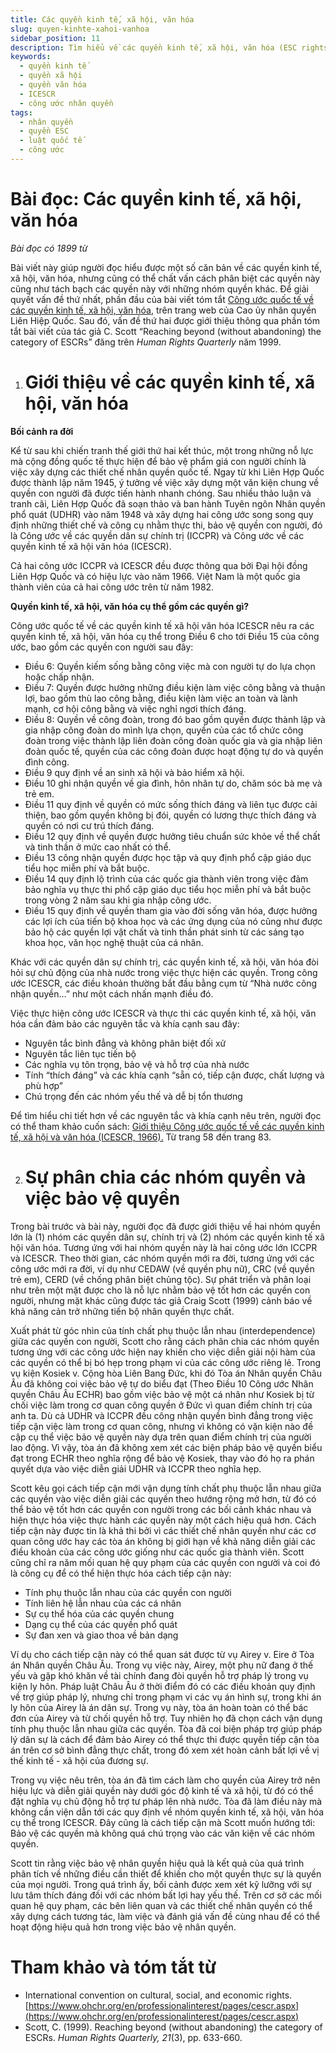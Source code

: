 ```yaml
---
title: Các quyền kinh tế, xã hội, văn hóa
slug: quyen-kinhte-xahoi-vanhoa
sidebar_position: 11
description: Tìm hiểu về các quyền kinh tế, xã hội, văn hóa (ESC rights) thông qua Công ước ICESCR và cách tiếp cận phụ thuộc lẫn nhau giữa các quyền con người.
keywords:
  - quyền kinh tế
  - quyền xã hội
  - quyền văn hóa
  - ICESCR
  - công ước nhân quyền
tags:
  - nhân quyền
  - quyền ESC
  - luật quốc tế
  - công ước
---
```


# **Bài đọc: Các quyền kinh tế, xã hội, văn hóa**

*Bài đọc có 1899 từ*

Bài viết này giúp người đọc hiểu được một số căn bản về các quyền kinh tế, xã hội, văn hóa, nhưng cũng có thể chất vấn cách phân biệt các quyền này cũng như tách bạch các quyền này với những nhóm quyền khác. Để giải quyết vấn đề thứ nhất, phần đầu của bài viết tóm tắt [Công ước quốc tế về các quyền kinh tế, xã hội, văn hóa](https://www.ohchr.org/en/professionalinterest/pages/cescr.aspx), trên trang web của Cao ủy nhân quyền Liên Hiệp Quốc. Sau đó, vấn đề thứ hai được giới thiệu thông qua phần tóm tắt bài viết của tác giả C. Scott “Reaching beyond (without abandoning) the category of ESCRs” đăng trên *Human Rights Quarterly* năm 1999\.  

1. # **Giới thiệu về các quyền kinh tế, xã hội, văn hóa**

   
**Bối cảnh ra đời**

Kể từ sau khi chiến tranh thế giới thứ hai kết thúc, một trong những nỗ lực mà cộng đồng quốc tế thực hiện để bảo vệ phẩm giá con người chính là việc xây dựng các thiết chế nhân quyền quốc tế. Ngay từ khi Liên Hợp Quốc được thành lập năm 1945, ý tưởng về việc xây dựng một văn kiện chung về quyền con người đã được tiến hành nhanh chóng. Sau nhiều thảo luận và tranh cãi, Liên Hợp Quốc đã soạn thảo và ban hành Tuyên ngôn Nhân quyền phổ quát (UDHR) vào năm 1948 và xây dựng hai công ước song song quy định những thiết chế và công cụ nhằm thực thi, bảo vệ quyền con người, đó là Công ước về các quyền dân sự chính trị (ICCPR) và Công ước về các quyền kinh tế xã hội văn hóa (ICESCR).  
   
Cả hai công ước ICCPR và ICESCR đều được thông qua bởi Đại hội đồng Liên Hợp Quốc và có hiệu lực vào năm 1966\. Việt Nam là một quốc gia thành viên của cả hai công ước trên từ năm 1982\.  
   
**Quyền kinh tế, xã hội, văn hóa cụ thể gồm các quyền gì?**

Công ước quốc tế về các quyền kinh tế xã hội văn hóa ICESCR nêu ra các quyền kinh tế, xã hội, văn hóa cụ thể trong Điều 6 cho tới Điều 15 của công ước, bao gồm các quyền con người sau đây:  
 

* Điều 6: Quyền kiếm sống bằng công việc mà con người tự do lựa chọn hoặc chấp nhận.  
* Điều 7: Quyền được hưởng những điều kiện làm việc công bằng và thuận lợi, bao gồm thù lao công bằng, điều kiện làm việc an toàn và lành mạnh, cơ hội công bằng và việc nghỉ ngơi thích đáng.  
* Điều 8: Quyền về công đoàn, trong đó bao gồm quyền được thành lập và gia nhập công đoàn do mình lựa chọn, quyền của các tổ chức công đoàn trong việc thành lập liên đoàn công đoàn quốc gia và gia nhập liên đoàn quốc tế, quyền của các công đoàn được hoạt động tự do và quyền đình công.  
* Điều 9 quy định về an sinh xã hội và bảo hiểm xã hội.  
* Điều 10 ghi nhận quyền về gia đình, hôn nhân tự do, chăm sóc bà mẹ và trẻ em.  
* Điều 11 quy định về quyền có mức sống thích đáng và liên tục được cải thiện, bao gồm quyền không bị đói, quyền có lương thực thích đáng và quyền có nơi cư trú thích đáng.  
* Điều 12 quy định về quyền được hưởng tiêu chuẩn sức khỏe về thể chất và tinh thần ở mức cao nhất có thể.  
* Điều 13 công nhận quyền được học tập và quy định phổ cập giáo dục tiểu học miễn phí và bắt buộc.  
* Điều 14 quy định lộ trình của các quốc gia thành viên trong việc đảm bảo nghĩa vụ thực thi phổ cập giáo dục tiểu học miễn phí và bắt buộc trong vòng 2 năm sau khi gia nhập công ước.  
* Điều 15 quy định về quyền tham gia vào đời sống văn hóa, được hưởng các lợi ích của tiến bộ khoa học và các ứng dụng của nó cũng như được bảo hộ các quyền lợi vật chất và tinh thần phát sinh từ các sáng tạo khoa học, văn học nghệ thuật của cá nhân.

    
Khác với các quyền dân sự chính trị, các quyền kinh tế, xã hội, văn hóa đòi hỏi sự chủ động của nhà nước trong việc thực hiện các quyền. Trong công ước ICESCR, các điều khoản thường bắt đầu bằng cụm từ “Nhà nước công nhận quyền…” như một cách nhấn mạnh điều đó.

Việc thực hiện công ước ICESCR và thực thi các quyền kinh tế, xã hội, văn hóa cần đảm bảo các nguyên tắc và khía cạnh sau đây:  
 

* Nguyên tắc bình đẳng và không phân biệt đối xử  
* Nguyên tắc liên tục tiến bộ  
* Các nghĩa vụ tôn trọng, bảo vệ và hỗ trợ của nhà nước  
* Tính “thích đáng” và các khía cạnh “sẵn có, tiếp cận được, chất lượng và phù hợp”  
* Chú trọng đến các nhóm yếu thế và dễ bị tổn thương

   
Để tìm hiểu chi tiết hơn về các nguyên tắc và khía cạnh nêu trên, người đọc có thể tham khảo cuốn sách: [Giới thiệu Công ước quốc tế về các quyền kinh tế, xã hội và văn hóa (ICESCR, 1966).](http://www.nhanquyen.vn/images/File/51sach%20cong%20uoc%20quyen%20ktxh.pdf) Từ trang 58 đến trang 83\.

2. # **Sự phân chia các nhóm quyền và việc bảo vệ quyền**

   
Trong bài trước và bài này, người đọc đã được giới thiệu về hai nhóm quyền lớn là (1) nhóm các quyền dân sự, chính trị và (2) nhóm các quyền kinh tế xã hội văn hóa. Tương ứng với hai nhóm quyền này là hai công ước lớn ICCPR và ICESCR. Theo thời gian, các nhóm quyền mới ra đời, tương ứng với các công ước mới ra đời, ví dụ như CEDAW (về quyền phụ nữ), CRC (về quyền trẻ em), CERD (về chống phân biệt chủng tộc). Sự phát triển và phân loại như trên một mặt được cho là nỗ lực nhằm bảo vệ tốt hơn các quyền con người, nhưng mặt khác cũng được tác giả Craig Scott (1999) cảnh báo về khả năng cản trở những tiến bộ nhân quyền thực chất. 

Xuất phát từ góc nhìn của tính chất phụ thuộc lẫn nhau (interdependence) giữa các quyền con người, Scott cho rằng cách phân chia các nhóm quyền tương ứng với các công ước hiện nay khiến cho việc diễn giải nội hàm của các quyền có thể bị bó hẹp trong phạm vi của các công ước riêng lẻ. Trong vụ kiện Kosiek v. Cộng hòa Liên Bang Đức, khi đó Tòa án Nhân quyền Châu Âu đã không coi việc bảo vệ tự do biểu đạt (Theo Điều 10 Công ước Nhân quyền Châu Âu ECHR) bao gồm việc bảo vệ một cá nhân như Kosiek bị từ chối việc làm trong cơ quan công quyền ở Đức vì quan điểm chính trị của anh ta. Dù cả UDHR và ICCPR đều công nhận quyền bình đẳng trong việc tiếp cận việc làm trong cơ quan công, nhưng vì không có vặn kiện nào đề cập cụ thể việc bảo vệ quyền này dựa trên quan điểm chính trị của người lao động. Vì vậy, tòa án đã không xem xét các biện pháp bảo vệ quyền biểu đạt trong ECHR theo nghĩa rộng để bảo vệ Kosiek, thay vào đó họ ra phán quyết dựa vào việc diễn giải UDHR và ICCPR theo nghĩa hẹp.

Scott kêu gọi cách tiếp cận mới vận dụng tính chất phụ thuộc lẫn nhau giữa các quyền vào việc diễn giải các quyền theo hướng rộng mở hơn, từ đó có thể bảo vệ tốt hơn các quyền con người trong các bối cảnh khác nhau và hiện thực hóa việc thực hành các quyền này một cách hiệu quả hơn. Cách tiếp cận này được tin là khả thi bởi vì các thiết chế nhân quyền như các cơ quan công ước hay các tòa án không bị giới hạn về khả năng diễn giải các điều khoản của các công ước giống như các quốc gia thành viên. Scott cũng chỉ ra năm mối quan hệ quy phạm của các quyền con người và coi đó là công cụ để có thể hiện thực hóa cách tiếp cận này: 

* Tính phụ thuộc lẫn nhau của các quyền con người  
* Tính liên hệ lẫn nhau của các cá nhân  
* Sự cụ thể hóa của các quyền chung  
* Dạng cụ thể của các quyền phổ quát  
* Sự đan xen và giao thoa về bản dạng 

Ví dụ cho cách tiếp cận này có thể quan sát được từ vụ Airey v. Eire ở Tòa án Nhân quyền Châu Âu. Trong vụ việc này, Airey, một phụ nữ đang ở thế yếu và gặp khó khăn về tài chính đang đòi quyền hỗ trợ pháp lý trong vụ kiện ly hôn. Pháp luật Châu Âu ở thời điểm đó có các điều khoản quy định về trợ giúp pháp lý, nhưng chỉ trong phạm vi các vụ án hình sự, trong khi án ly hôn của Airey là án dân sự. Trong vụ này, tòa án hoàn toàn có thể bác đơn của Airey và từ chối quyền hỗ trợ. Tuy nhiên họ đã chọn cách vận dụng tính phụ thuộc lẫn nhau giữa các quyền. Tòa đã coi biện pháp trợ giúp pháp lý dân sự là cách để đảm bảo Airey có thể thực thi được quyền tiếp cận tòa án trên cơ sở bình đẳng thực chất, trong đó xem xét hoàn cảnh bất lợi về vị thế kinh tế \- xã hội của đương sự. 

Trong vụ việc nêu trên, tòa án đã tìm cách làm cho quyền của Airey trở nên hiệu lực và diễn giải quyền này dưới góc độ kinh tế và xã hội, từ đó có thể đặt nghĩa vụ chủ động hỗ trợ tư pháp lên nhà nước. Tòa đã làm điều này mà không cần viện dẫn tới các quy định về nhóm quyền kinh tế, xã hội, văn hóa cụ thể trong ICESCR. Đây cũng là cách tiếp cận mà Scott muốn hướng tới: Bảo vệ các quyền mà không quá chú trọng vào các văn kiện về các nhóm quyền.

Scott tin rằng việc bảo vệ nhân quyền hiệu quả là kết quả của quá trình phân tích về những điều cần thiết để khiến cho một quyền thực sự là quyền của mọi người. Trong quá trình ấy, bối cảnh được xem xét kỹ lưỡng với sự lưu tâm thích đáng đối với các nhóm bất lợi hay yếu thế. Trên cơ sở các mối quan hệ quy phạm, các bên liên quan và các thiết chế nhân quyền có thể xây dựng cách tương tác, làm việc và đánh giá vấn đề cùng nhau để có thể hoạt động hiệu quả hơn trong việc bảo vệ nhân quyền. 

# 

# **Tham khảo và tóm tắt từ**

* International convention on cultural, social, and economic rights. [https://www.ohchr.org/en/professionalinterest/pages/cescr.aspx](https://www.ohchr.org/en/professionalinterest/pages/cescr.aspx)  
* Scott, C. (1999). Reaching beyond (without abandoning) the category of ESCRs. *Human Rights Quarterly, 21*(3), pp. 633-660.


